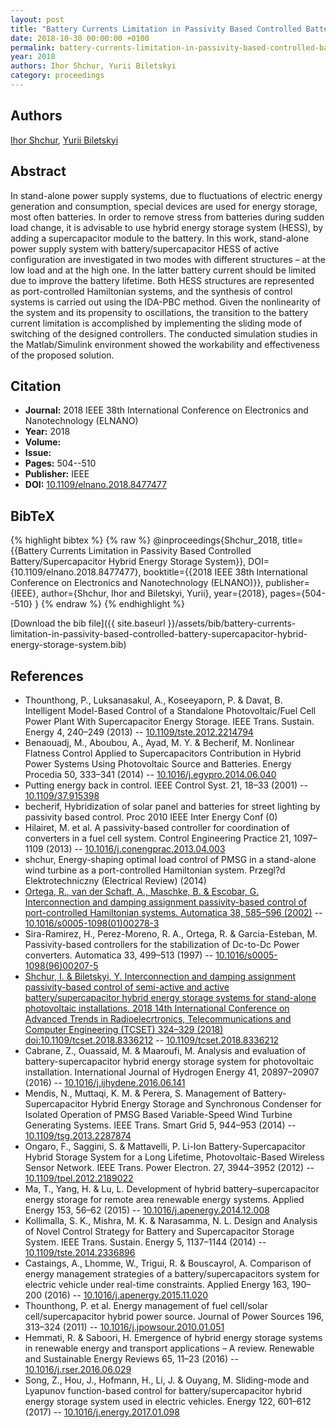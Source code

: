 ```yaml
---
layout: post
title: "Battery Currents Limitation in Passivity Based Controlled Battery/Supercapacitor Hybrid Energy Storage System"
date: 2018-10-30 00:00:00 +0100
permalink: battery-currents-limitation-in-passivity-based-controlled-battery-supercapacitor-hybrid-energy-storage-system
year: 2018
authors: Ihor Shchur, Yurii Biletskyi
category: proceedings
---
```

 
## Authors
[Ihor Shchur](authors/igor-z-shchur), [Yurii Biletskyi](authors/yurii-o-biletskyi)
 
## Abstract
In stand-alone power supply systems, due to fluctuations of electric energy generation and consumption, special devices are used for energy storage, most often batteries. In order to remove stress from batteries during sudden load change, it is advisable to use hybrid energy storage system (HESS), by adding a supercapacitor module to the battery. In this work, stand-alone power supply system with battery/supercapacitor HESS of active configuration are investigated in two modes with different structures – at the low load and at the high one. In the latter battery current should be limited due to improve the battery lifetime. Both HESS structures are represented as port-controlled Hamiltonian systems, and the synthesis of control systems is carried out using the IDA-PBC method. Given the nonlinearity of the system and its propensity to oscillations, the transition to the battery current limitation is accomplished by implementing the sliding mode of switching of the designed controllers. The conducted simulation studies in the Matlab/Simulink environment showed the workability and effectiveness of the proposed solution.
 
## Citation
- **Journal:** 2018 IEEE 38th International Conference on Electronics and Nanotechnology (ELNANO)
- **Year:** 2018
- **Volume:** 
- **Issue:** 
- **Pages:** 504--510
- **Publisher:** IEEE
- **DOI:** [10.1109/elnano.2018.8477477](https://doi.org/10.1109/elnano.2018.8477477)
 
## BibTeX
{% highlight bibtex %}
{% raw %}
@inproceedings{Shchur_2018,
  title={{Battery Currents Limitation in Passivity Based Controlled Battery/Supercapacitor Hybrid Energy Storage System}},
  DOI={10.1109/elnano.2018.8477477},
  booktitle={{2018 IEEE 38th International Conference on Electronics and Nanotechnology (ELNANO)}},
  publisher={IEEE},
  author={Shchur, Ihor and Biletskyi, Yurii},
  year={2018},
  pages={504--510}
}
{% endraw %}
{% endhighlight %}
 
[Download the bib file]({{ site.baseurl }}/assets/bib/battery-currents-limitation-in-passivity-based-controlled-battery-supercapacitor-hybrid-energy-storage-system.bib)
 
## References
- Thounthong, P., Luksanasakul, A., Koseeyaporn, P. & Davat, B. Intelligent Model-Based Control of a Standalone Photovoltaic/Fuel Cell Power Plant With Supercapacitor Energy Storage. IEEE Trans. Sustain. Energy 4, 240–249 (2013) -- [10.1109/tste.2012.2214794](https://doi.org/10.1109/tste.2012.2214794)
- Benaouadj, M., Aboubou, A., Ayad, M. Y. & Becherif, M. Nonlinear Flatness Control Applied to Supercapacitors Contribution in Hybrid Power Systems Using Photovoltaic Source and Batteries. Energy Procedia 50, 333–341 (2014) -- [10.1016/j.egypro.2014.06.040](https://doi.org/10.1016/j.egypro.2014.06.040)
- Putting energy back in control. IEEE Control Syst. 21, 18–33 (2001) -- [10.1109/37.915398](https://doi.org/10.1109/37.915398)
- becherif, Hybridization of solar panel and batteries for street lighting by passivity based control. Proc 2010 IEEE Inter Energy Conf (0)
- Hilairet, M. et al. A passivity-based controller for coordination of converters in a fuel cell system. Control Engineering Practice 21, 1097–1109 (2013) -- [10.1016/j.conengprac.2013.04.003](https://doi.org/10.1016/j.conengprac.2013.04.003)
- shchur, Energy-shaping optimal load control of PMSG in a stand-alone wind turbine as a port-controlled Hamiltonian system. Przegl?d Elektrotechniczny (Electrical Review) (2014)
- [Ortega, R., van der Schaft, A., Maschke, B. & Escobar, G. Interconnection and damping assignment passivity-based control of port-controlled Hamiltonian systems. Automatica 38, 585–596 (2002)](interconnection-and-damping-assignment-passivity-based-control-of-port-controlled-hamiltonian-systems) -- [10.1016/s0005-1098(01)00278-3](https://doi.org/10.1016/s0005-1098(01)00278-3)
- Sira-Ramirez, H., Perez-Moreno, R. A., Ortega, R. & Garcia-Esteban, M. Passivity-based controllers for the stabilization of Dc-to-Dc Power converters. Automatica 33, 499–513 (1997) -- [10.1016/s0005-1098(96)00207-5](https://doi.org/10.1016/s0005-1098(96)00207-5)
- [Shchur, I. & Biletskyi, Y. Interconnection and damping assignment passivity-based control of semi-active and active battery/supercapacitor hybrid energy storage systems for stand-alone photovoltaic installations. 2018 14th International Conference on Advanced Trends in Radioelecrtronics, Telecommunications and Computer Engineering (TCSET) 324–329 (2018) doi:10.1109/tcset.2018.8336212](interconnection-and-damping-assignment-passivity-based-control-of-semi-active-and-active-battery-supercapacitor-hybrid-energy-storage-systems-for-stand-alone-photovoltaic-installations) -- [10.1109/tcset.2018.8336212](https://doi.org/10.1109/tcset.2018.8336212)
- Cabrane, Z., Ouassaid, M. & Maaroufi, M. Analysis and evaluation of battery-supercapacitor hybrid energy storage system for photovoltaic installation. International Journal of Hydrogen Energy 41, 20897–20907 (2016) -- [10.1016/j.ijhydene.2016.06.141](https://doi.org/10.1016/j.ijhydene.2016.06.141)
- Mendis, N., Muttaqi, K. M. & Perera, S. Management of Battery-Supercapacitor Hybrid Energy Storage and Synchronous Condenser for Isolated Operation of PMSG Based Variable-Speed Wind Turbine Generating Systems. IEEE Trans. Smart Grid 5, 944–953 (2014) -- [10.1109/tsg.2013.2287874](https://doi.org/10.1109/tsg.2013.2287874)
- Ongaro, F., Saggini, S. & Mattavelli, P. Li-Ion Battery-Supercapacitor Hybrid Storage System for a Long Lifetime, Photovoltaic-Based Wireless Sensor Network. IEEE Trans. Power Electron. 27, 3944–3952 (2012) -- [10.1109/tpel.2012.2189022](https://doi.org/10.1109/tpel.2012.2189022)
- Ma, T., Yang, H. & Lu, L. Development of hybrid battery–supercapacitor energy storage for remote area renewable energy systems. Applied Energy 153, 56–62 (2015) -- [10.1016/j.apenergy.2014.12.008](https://doi.org/10.1016/j.apenergy.2014.12.008)
- Kollimalla, S. K., Mishra, M. K. & Narasamma, N. L. Design and Analysis of Novel Control Strategy for Battery and Supercapacitor Storage System. IEEE Trans. Sustain. Energy 5, 1137–1144 (2014) -- [10.1109/tste.2014.2336896](https://doi.org/10.1109/tste.2014.2336896)
- Castaings, A., Lhomme, W., Trigui, R. & Bouscayrol, A. Comparison of energy management strategies of a battery/supercapacitors system for electric vehicle under real-time constraints. Applied Energy 163, 190–200 (2016) -- [10.1016/j.apenergy.2015.11.020](https://doi.org/10.1016/j.apenergy.2015.11.020)
- Thounthong, P. et al. Energy management of fuel cell/solar cell/supercapacitor hybrid power source. Journal of Power Sources 196, 313–324 (2011) -- [10.1016/j.jpowsour.2010.01.051](https://doi.org/10.1016/j.jpowsour.2010.01.051)
- Hemmati, R. & Saboori, H. Emergence of hybrid energy storage systems in renewable energy and transport applications – A review. Renewable and Sustainable Energy Reviews 65, 11–23 (2016) -- [10.1016/j.rser.2016.06.029](https://doi.org/10.1016/j.rser.2016.06.029)
- Song, Z., Hou, J., Hofmann, H., Li, J. & Ouyang, M. Sliding-mode and Lyapunov function-based control for battery/supercapacitor hybrid energy storage system used in electric vehicles. Energy 122, 601–612 (2017) -- [10.1016/j.energy.2017.01.098](https://doi.org/10.1016/j.energy.2017.01.098)

